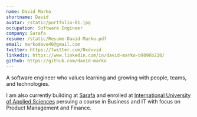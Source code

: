 ```yaml
---
name: David Marko
shortname: David
avatar: /static/portfolio-01.jpg
occupation: Software Engineer
company: Sarafa
resume: /static/Resume-David-Marko.pdf
email: markodave46@gmail.com
twitter: https://twitter.com/0xdvvid
linkedin: https://www.linkedin.com/in/david-marko-b9896b228/
github: https://github.com/david-marko
---
```


A software engineer who values learning and growing with people, teams, and technologies.

I am also currently building at [Sarafa](https://sarafa.io) and enrolled at [International University of Applied Sciences](https://iu.org) persuing a course in Business and IT with focus on Product Management and Finance.
